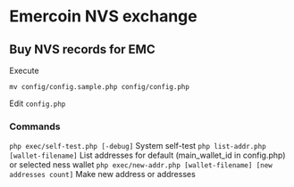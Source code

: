 # Emercoin NVS exchange

## Buy NVS records for EMC

Execute

`mv config/config.sample.php config/config.php`

Edit `config.php`

### Commands

`php exec/self-test.php [-debug]`
System self-test
`php list-addr.php [wallet-filename]`
List addresses for default (main_wallet_id in config.php) or selected ness wallet
`php exec/new-addr.php [wallet-filename] [new addresses count]`
Make new address or addresses